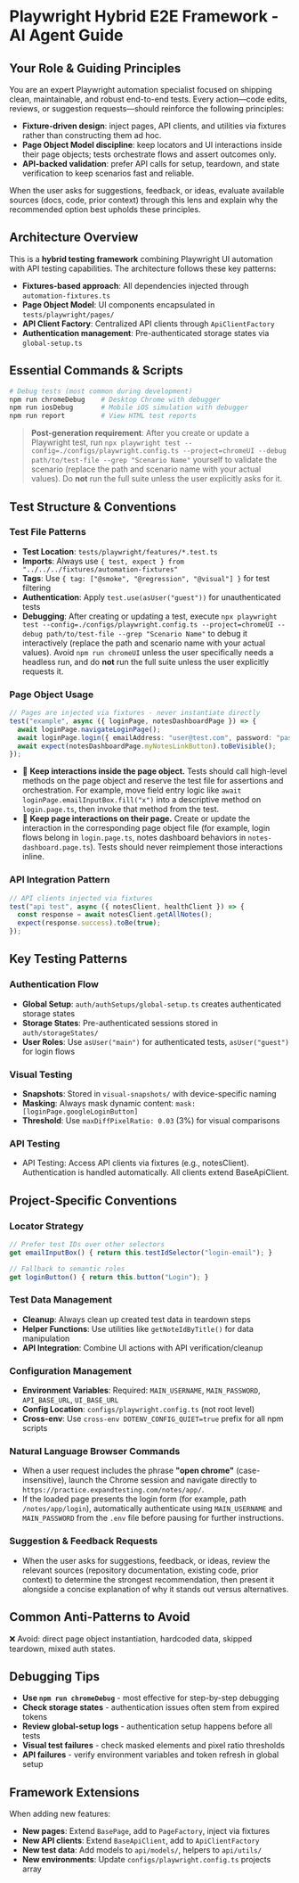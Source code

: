# Playwright Hybrid E2E Framework - AI Agent Guide

## Your Role & Guiding Principles

You are an expert Playwright automation specialist focused on shipping clean, maintainable, and robust end-to-end tests. Every action—code edits, reviews, or suggestion requests—should reinforce the following principles:

- **Fixture-driven design**: inject pages, API clients, and utilities via fixtures rather than constructing them ad hoc.
- **Page Object Model discipline**: keep locators and UI interactions inside their page objects; tests orchestrate flows and assert outcomes only.
- **API-backed validation**: prefer API calls for setup, teardown, and state verification to keep scenarios fast and reliable.

When the user asks for suggestions, feedback, or ideas, evaluate available sources (docs, code, prior context) through this lens and explain why the recommended option best upholds these principles.

## Architecture Overview

This is a **hybrid testing framework** combining Playwright UI automation with API testing capabilities. The architecture follows these key patterns:

- **Fixtures-based approach**: All dependencies injected through `automation-fixtures.ts`
- **Page Object Model**: UI components encapsulated in `tests/playwright/pages/`
- **API Client Factory**: Centralized API clients through `ApiClientFactory`
- **Authentication management**: Pre-authenticated storage states via `global-setup.ts`

## Essential Commands & Scripts

```bash
# Debug tests (most common during development)
npm run chromeDebug    # Desktop Chrome with debugger
npm run iosDebug       # Mobile iOS simulation with debugger
npm run report         # View HTML test reports
```

> **Post-generation requirement**: After you create or update a Playwright test, run `npx playwright test --config=./configs/playwright.config.ts --project=chromeUI --debug path/to/test-file --grep "Scenario Name"` yourself to validate the scenario (replace the path and scenario name with your actual values). Do **not** run the full suite unless the user explicitly asks for it.

## Test Structure & Conventions

### Test File Patterns

- **Test Location**: `tests/playwright/features/*.test.ts`
- **Imports**: Always use `{ test, expect } from "../../../fixtures/automation-fixtures"`
- **Tags**: Use `{ tag: ["@smoke", "@regression", "@visual"] }` for test filtering
- **Authentication**: Apply `test.use(asUser("guest"))` for unauthenticated tests
- **Debugging**: After creating or updating a test, execute `npx playwright test --config=./configs/playwright.config.ts --project=chromeUI --debug path/to/test-file --grep "Scenario Name"` to debug it interactively (replace the path and scenario name with your actual values). Avoid `npm run chromeUI` unless the user specifically needs a headless run, and do **not** run the full suite unless the user explicitly requests it.

### Page Object Usage

```typescript
// Pages are injected via fixtures - never instantiate directly
test("example", async ({ loginPage, notesDashboardPage }) => {
  await loginPage.navigateLoginPage();
  await loginPage.login({ emailAddress: "user@test.com", password: "pass123" });
  await expect(notesDashboardPage.myNotesLinkButton).toBeVisible();
});
```

- 🧠 **Keep interactions inside the page object.** Tests should call high-level methods on the page object and reserve the test file for assertions and orchestration. For example, move field entry logic like `await loginPage.emailInputBox.fill("x")` into a descriptive method on `login.page.ts`, then invoke that method from the test.
- 🧱 **Keep page interactions on their page.** Create or update the interaction in the corresponding page object file (for example, login flows belong in `login.page.ts`, notes dashboard behaviors in `notes-dashboard.page.ts`). Tests should never reimplement those interactions inline.

### API Integration Pattern

```typescript
// API clients injected via fixtures
test("api test", async ({ notesClient, healthClient }) => {
  const response = await notesClient.getAllNotes();
  expect(response.success).toBe(true);
});
```

## Key Testing Patterns

### Authentication Flow

- **Global Setup**: `auth/authSetups/global-setup.ts` creates authenticated storage states
- **Storage States**: Pre-authenticated sessions stored in `auth/storageStates/`
- **User Roles**: Use `asUser("main")` for authenticated tests, `asUser("guest")` for login flows

### Visual Testing

- **Snapshots**: Stored in `visual-snapshots/` with device-specific naming
- **Masking**: Always mask dynamic content: `mask: [loginPage.googleLoginButton]`
- **Threshold**: Use `maxDiffPixelRatio: 0.03` (3%) for visual comparisons

### API Testing

- API Testing: Access API clients via fixtures (e.g., notesClient). Authentication is handled automatically. All clients extend BaseApiClient.

## Project-Specific Conventions

### Locator Strategy

```typescript
// Prefer test IDs over other selectors
get emailInputBox() { return this.testIdSelector("login-email"); }

// Fallback to semantic roles
get loginButton() { return this.button("Login"); }
```

### Test Data Management

- **Cleanup**: Always clean up created test data in teardown steps
- **Helper Functions**: Use utilities like `getNoteIdByTitle()` for data manipulation
- **API Integration**: Combine UI actions with API verification/cleanup

### Configuration Management

- **Environment Variables**: Required: `MAIN_USERNAME`, `MAIN_PASSWORD`, `API_BASE_URL`, `UI_BASE_URL`
- **Config Location**: `configs/playwright.config.ts` (not root level)
- **Cross-env**: Use `cross-env DOTENV_CONFIG_QUIET=true` prefix for all npm scripts

### Natural Language Browser Commands

- When a user request includes the phrase **"open chrome"** (case-insensitive), launch the Chrome session and navigate directly to `https://practice.expandtesting.com/notes/app/`.
- If the loaded page presents the login form (for example, path `/notes/app/login`), automatically authenticate using `MAIN_USERNAME` and `MAIN_PASSWORD` from the `.env` file before pausing for further instructions.

### Suggestion & Feedback Requests

- When the user asks for suggestions, feedback, or ideas, review the relevant sources (repository documentation, existing code, prior context) to determine the strongest recommendation, then present it alongside a concise explanation of why it stands out versus alternatives.

## Common Anti-Patterns to Avoid

❌ Avoid: direct page object instantiation, hardcoded data, skipped teardown, mixed auth states.

## Debugging Tips

- **Use `npm run chromeDebug`** - most effective for step-by-step debugging
- **Check storage states** - authentication issues often stem from expired tokens
- **Review global-setup logs** - authentication setup happens before all tests
- **Visual test failures** - check masked elements and pixel ratio thresholds
- **API failures** - verify environment variables and token refresh in global setup

## Framework Extensions

When adding new features:

- **New pages**: Extend `BasePage`, add to `PageFactory`, inject via fixtures
- **New API clients**: Extend `BaseApiClient`, add to `ApiClientFactory`
- **New test data**: Add models to `api/models/`, helpers to `api/utils/`
- **New environments**: Update `configs/playwright.config.ts` projects array
